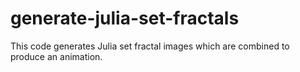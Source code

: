 # generate-julia-set-fractals
This code generates Julia set fractal images which are combined to produce an animation.
